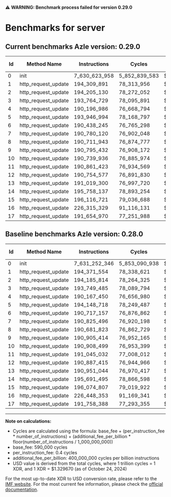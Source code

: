 ⚠️ **WARNING: Benchmark process failed for version 0.29.0**

# Benchmarks for server

## Current benchmarks Azle version: 0.29.0

| Id  | Method Name         | Instructions  | Cycles        | USD           | USD/Million Calls | Change                              |
| --- | ------------------- | ------------- | ------------- | ------------- | ----------------- | ----------------------------------- |
| 0   | init                | 7_630_623_958 | 5_852_839_583 | $0.0077823452 | $7_782.34         | <font color="green">-628_388</font> |
| 1   | http_request_update | 194_309_891   | 78_313_956    | $0.0001041317 | $104.13           | <font color="green">-61_663</font>  |
| 2   | http_request_update | 194_205_130   | 78_272_052    | $0.0001040760 | $104.07           | <font color="red">+19_316</font>    |
| 3   | http_request_update | 193_764_729   | 78_095_891    | $0.0001038418 | $103.84           | <font color="red">+15_244</font>    |
| 4   | http_request_update | 190_196_986   | 76_668_794    | $0.0001019442 | $101.94           | <font color="red">+29_536</font>    |
| 5   | http_request_update | 193_946_994   | 78_168_797    | $0.0001039387 | $103.93           | <font color="green">-201_724</font> |
| 6   | http_request_update | 190_438_245   | 76_765_298    | $0.0001020725 | $102.07           | <font color="green">-278_912</font> |
| 7   | http_request_update | 190_780_120   | 76_902_048    | $0.0001022543 | $102.25           | <font color="green">-45_376</font>  |
| 8   | http_request_update | 190_711_943   | 76_874_777    | $0.0001022181 | $102.21           | <font color="red">+30_120</font>    |
| 9   | http_request_update | 190_795_432   | 76_908_172    | $0.0001022625 | $102.26           | <font color="green">-109_982</font> |
| 10  | http_request_update | 190_739_936   | 76_885_974    | $0.0001022330 | $102.23           | <font color="green">-168_563</font> |
| 11  | http_request_update | 190_861_423   | 76_934_569    | $0.0001022976 | $102.29           | <font color="green">-183_609</font> |
| 12  | http_request_update | 190_754_577   | 76_891_830    | $0.0001022408 | $102.24           | <font color="green">-132_838</font> |
| 13  | http_request_update | 191_019_300   | 76_997_720    | $0.0001023816 | $102.38           | <font color="red">+68_256</font>    |
| 14  | http_request_update | 195_758_137   | 78_893_254    | $0.0001049020 | $104.90           | <font color="red">+66_642</font>    |
| 15  | http_request_update | 196_116_721   | 79_036_688    | $0.0001050927 | $105.09           | <font color="red">+41_914</font>    |
| 16  | http_request_update | 226_315_329   | 91_116_131    | $0.0001211544 | $121.15           | <font color="green">-133_024</font> |
| 17  | http_request_update | 191_654_970   | 77_251_988    | $0.0001027197 | $102.71           | <font color="green">-103_418</font> |

## Baseline benchmarks Azle version: 0.28.0

| Id  | Method Name         | Instructions  | Cycles        | USD           | USD/Million Calls |
| --- | ------------------- | ------------- | ------------- | ------------- | ----------------- |
| 0   | init                | 7_631_252_346 | 5_853_090_938 | $0.0077826794 | $7_782.67         |
| 1   | http_request_update | 194_371_554   | 78_338_621    | $0.0001041645 | $104.16           |
| 2   | http_request_update | 194_185_814   | 78_264_325    | $0.0001040657 | $104.06           |
| 3   | http_request_update | 193_749_485   | 78_089_794    | $0.0001038337 | $103.83           |
| 4   | http_request_update | 190_167_450   | 76_656_980    | $0.0001019285 | $101.92           |
| 5   | http_request_update | 194_148_718   | 78_249_487    | $0.0001040460 | $104.04           |
| 6   | http_request_update | 190_717_157   | 76_876_862    | $0.0001022209 | $102.22           |
| 7   | http_request_update | 190_825_496   | 76_920_198    | $0.0001022785 | $102.27           |
| 8   | http_request_update | 190_681_823   | 76_862_729    | $0.0001022021 | $102.20           |
| 9   | http_request_update | 190_905_414   | 76_952_165    | $0.0001023210 | $102.32           |
| 10  | http_request_update | 190_908_499   | 76_953_399    | $0.0001023226 | $102.32           |
| 11  | http_request_update | 191_045_032   | 77_008_012    | $0.0001023952 | $102.39           |
| 12  | http_request_update | 190_887_415   | 76_944_966    | $0.0001023114 | $102.31           |
| 13  | http_request_update | 190_951_044   | 76_970_417    | $0.0001023453 | $102.34           |
| 14  | http_request_update | 195_691_495   | 78_866_598    | $0.0001048665 | $104.86           |
| 15  | http_request_update | 196_074_807   | 79_019_922    | $0.0001050704 | $105.07           |
| 16  | http_request_update | 226_448_353   | 91_169_341    | $0.0001212251 | $121.22           |
| 17  | http_request_update | 191_758_388   | 77_293_355    | $0.0001027747 | $102.77           |

---

**Note on calculations:**

- Cycles are calculated using the formula: base_fee + (per_instruction_fee \* number_of_instructions) + (additional_fee_per_billion \* floor(number_of_instructions / 1_000_000_000))
- base_fee: 590_000 cycles
- per_instruction_fee: 0.4 cycles
- additional_fee_per_billion: 400_000_000 cycles per billion instructions
- USD value is derived from the total cycles, where 1 trillion cycles = 1 XDR, and 1 XDR = $1.329670 (as of October 24, 2024)

For the most up-to-date XDR to USD conversion rate, please refer to the [IMF website](https://www.imf.org/external/np/fin/data/rms_sdrv.aspx).
For the most current fee information, please check the [official documentation](https://internetcomputer.org/docs/current/developer-docs/gas-cost#execution).
